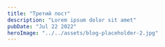 ```yaml
---
title: "Третий пост"
description: "Lorem ipsum dolor sit amet"
pubDate: "Jul 22 2022"
heroImage: "../../assets/blog-placeholder-2.jpg"
---
```

